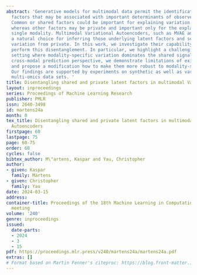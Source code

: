```yaml
---
abstract: 'Generative models for multimodal data permit the identification of latent
  factors that may be associated with important determinants of observed data heterogeneity.
  Common or shared factors could be important for explaining variation across modalities
  whereas other factors may be private and important only for the explanation of a
  single modality. Multimodal Variational Autoencoders, such as MVAE and MMVAE, are
  a natural choice for inferring those underlying latent factors and separating shared
  variation from private. In this work, we investigate their capability to reliably
  perform this disentanglement. In particular, we highlight a challenging problem
  setting where modality-specific variation dominates the shared signal. Taking a
  cross-modal prediction perspective, we demonstrate limitations of existing models,
  and propose a modification how to make them more robust to modality-specific variation.
  Our findings are supported by experiments on synthetic as well as various real-world
  multi-omics data sets. '
title: Disentangling shared and private latent factors in multimodal Variational Autoencoders
layout: inproceedings
series: Proceedings of Machine Learning Research
publisher: PMLR
issn: 2640-3498
id: martens24a
month: 0
tex_title: Disentangling shared and private latent factors in multimodal Variational
  Autoencoders
firstpage: 60
lastpage: 75
page: 60-75
order: 60
cycles: false
bibtex_author: M\"artens, Kaspar and Yau, Christopher
author:
- given: Kaspar
  family: Märtens
- given: Christopher
  family: Yau
date: 2024-03-15
address:
container-title: Proceedings of the 18th Machine Learning in Computational Biology
  meeting
volume: '240'
genre: inproceedings
issued:
  date-parts:
  - 2024
  - 3
  - 15
pdf: https://proceedings.mlr.press/v240/martens24a/martens24a.pdf
extras: []
# Format based on Martin Fenner's citeproc: https://blog.front-matter.io/posts/citeproc-yaml-for-bibliographies/
---
```

